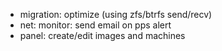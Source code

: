 * migration: optimize (using zfs/btrfs send/recv)
* net: monitor: send email on pps alert
* panel: create/edit images and machines

